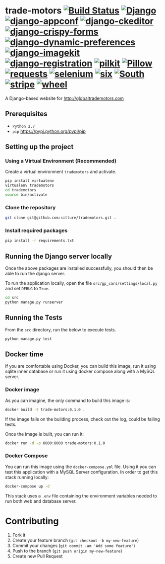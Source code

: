 # trade-motors [![Build Status](https://travis-ci.org/sitture/trade-motors.svg?branch=master&style=flat-square)](https://travis-ci.org/sitture/trade-motors) [![Django](https://img.shields.io/badge/django-1.8.2-blue.svg)](https://pypi.python.org/pypi/Django/1.8.2) [![django-appconf](https://img.shields.io/badge/django--appconf-1.0.1-blue.svg)](https://pypi.python.org/pypi/django-appconf/1.0.1) [![django-ckeditor](https://img.shields.io/badge/django--ckeditor-4.4.8-blue.svg)](https://pypi.python.org/pypi/django-ckeditor/4.4.8) [![django-crispy-forms](https://img.shields.io/badge/djang--cripsy--forms-1.5.1-blue.svg)](https://pypi.python.org/pypi/django-crispy-forms/1.5.1) [![django-dynamic-preferences](https://img.shields.io/badge/django--dynamic--preferences-0.5.4-blue.svg)](https://pypi.python.org/pypi/django-dynamic-preferences/0.5.4) [![django-imagekit](https://img.shields.io/badge/django--imagekit-3.2.6-blue.svg)](https://pypi.python.org/pypi/django-imagekit/3.2.6) [![django-registration](https://img.shields.io/badge/django--registration-1.0-blue.svg)](https://pypi.python.org/pypi/django-registration/1.0) [![pilkit](https://img.shields.io/badge/pilkit-1.1.12-blue.svg)](https://pypi.python.org/pypi/pilkit/1.1.12) [![Pillow](https://img.shields.io/badge/Pillow-2.8.2-blue.svg)](https://pypi.python.org/pypi/Pillow/2.8.2) [![requests](https://img.shields.io/badge/requests-2.7.0-blue.svg)](https://pypi.python.org/pypi/requests/2.7.0) [![selenium](https://img.shields.io/badge/selenium-2.47.1-blue.svg)](https://pypi.python.org/pypi/selenium/2.47.1) [![six](https://img.shields.io/badge/six-1.9.0-blue.svg)](https://pypi.python.org/pypi/six/1.9.0) [![South](https://img.shields.io/badge/South-1.0.2-blue.svg)](https://pypi.python.org/pypi/south/1.0.2) [![stripe](https://img.shields.io/badge/stripe-1.22.3-blue.svg)](https://pypi.python.org/pypi/stripe/1.22.3) [![wheel](https://img.shields.io/badge/wheel-0.24.0-blue.svg)](https://pypi.python.org/pypi/wheel/0.24.0)

A Django-based website for http://globaltrademotors.com

## Prerequisites

+ `Python 2.7`
+ `pip` https://pypi.python.org/pypi/pip

## Setting up the project

### Using a Virtual Environment (Recommended)

Create a virtual environment `trademotors` and activate.

```bash
pip install virtualenv
virtualenv trademotors
cd trademotors
source bin/activate
```

### Clone the repository

```bash
git clone git@github.com:sitture/trademotors.git .
```

### Install required packages

```bash
pip install -r requirements.txt
```

## Running the Django server locally

Once the above packages are installed successfully, you should then be able to run the django server.

To run the application locally, open the file `src/gp_cars/settings/local.py` and set `DEBUG` to `True`.

```bash
cd src
python manage.py runserver
```

## Running the Tests

From the `src` directory, run the below to execute tests.

```bash
python manage.py test
```

## Docker time
If you are comfortable using Docker, you can build this image, run it using sqlite inner database or run it using docker compose along with a MySQL server.

### Docker image
As you can imagine, the only command to build this image is:

```bash
docker build -t trade-motors:0.1.0 .
```

If the image fails on the building process, check out the log, could be failing tests.

Once the image is built, you can run it:

```bash
docker run -d -p 8000:8000 trade-motors:0.1.0
```

### Docker Compose
You can run this image using the `docker-compose.yml` file. Using it you can test this application with a MySQL Server configuration. In order to get this stack running locally:

```bash
docker-compose up -d
```

This stack uses a `.env` file containing the environment variables needed to run both web and database server.

# Contributing

1. Fork it
2. Create your feature branch (`git checkout -b my-new-feature`)
3. Commit your changes (`git commit -am 'Add some feature'`)
4. Push to the branch (`git push origin my-new-feature`)
5. Create new Pull Request
